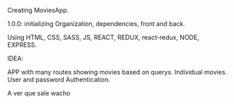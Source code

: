 Creating MoviesApp.

1.0.0: initializing Organization, dependencies, front and back.

Using HTML, CSS, SASS, JS, REACT, REDUX, react-redux, NODE, EXPRESS.

IDEA:

APP with many routes showing movies based on querys. Individual movies. User and password Authentication.

A ver que sale wacho
